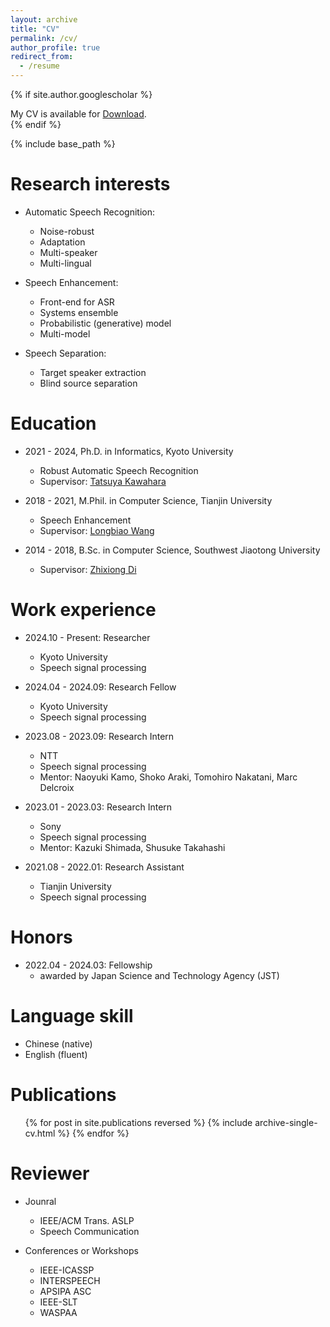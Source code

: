 ```yaml
---
layout: archive
title: "CV"
permalink: /cv/
author_profile: true
redirect_from:
  - /resume
---
```



{% if site.author.googlescholar %}
  <div class="wordwrap">My CV is available for <a href="https://hshi-speech.github.io/files/CV_hshi.pdf">Download</a>.</div>
{% endif %}


<br>

{% include base_path %}


Research interests
======
* Automatic Speech Recognition:
  * Noise-robust
  * Adaptation
  * Multi-speaker
  * Multi-lingual

* Speech Enhancement:
  * Front-end for ASR
  * Systems ensemble
  * Probabilistic (generative) model
  * Multi-model

* Speech Separation:
  * Target speaker extraction
  * Blind source separation


Education
======
* 2021 - 2024, Ph.D. in Informatics, Kyoto University
  * Robust Automatic Speech Recognition
  * Supervisor: <a href="http://sap.ist.i.kyoto-u.ac.jp/members/kawahara/" target="_blank">Tatsuya Kawahara</a>

* 2018 - 2021, M.Phil. in Computer Science, Tianjin University
  * Speech Enhancement
  * Supervisor: <a href="http://cic.tju.edu.cn/faculty/wanglongbiao/wang.html" target="_blank">Longbiao Wang</a>

* 2014 - 2018, B.Sc. in Computer Science, Southwest Jiaotong University
  * Supervisor: <a href="https://faculty.swjtu.edu.cn/dizhixiong/zh_CN/zhym/129018/list/index.htm" target="_blank">Zhixiong Di </a>


Work experience
======
* 2024.10 - Present: Researcher
  * Kyoto University
  * Speech signal processing

* 2024.04 - 2024.09: Research Fellow
  * Kyoto University
  * Speech signal processing

* 2023.08 - 2023.09: Research Intern
  * NTT
  * Speech signal processing
  * Mentor: Naoyuki Kamo, Shoko Araki, Tomohiro Nakatani, Marc Delcroix

* 2023.01 - 2023.03: Research Intern
  * Sony
  * Speech signal processing
  * Mentor: Kazuki Shimada, Shusuke Takahashi

* 2021.08 - 2022.01: Research Assistant
  * Tianjin University
  * Speech signal processing


Honors
======
* 2022.04 - 2024.03: Fellowship
  * awarded by Japan Science and Technology Agency (JST)


Language skill
======
* Chinese (native)
* English (fluent)


Publications
======
  <ul>{% for post in site.publications reversed %}
    {% include archive-single-cv.html %}
  {% endfor %}</ul>
  


Reviewer
======
* Jounral
  * IEEE/ACM Trans. ASLP 
  * Speech Communication

* Conferences or Workshops
  * IEEE-ICASSP 
  * INTERSPEECH 
  * APSIPA ASC 
  * IEEE-SLT 
  * WASPAA



